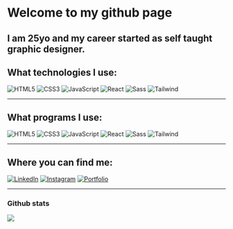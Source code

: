 # Welcome to my github page
## I am 25yo and my career started as self taught graphic designer. 

## What technologies I use:

<p>
<img alt="HTML5" src="https://img.shields.io/badge/HTML5-E34F26?logo=html5&logoColor=white&style=for-the-badge" />
<img alt="CSS3" src="https://img.shields.io/badge/CSS3-1572B6?logo=css3&logoColor=white&style=for-the-badge" />
<img alt="JavaScript" src="https://img.shields.io/badge/JavaScript-F7DF1E?logo=javascript&logoColor=white&style=for-the-badge" />
<img alt="React" src="https://img.shields.io/badge/React-61DAFB?logo=react&logoColor=grey&style=for-the-badge" />
<img alt="Sass" src="https://img.shields.io/badge/Sass-CC6699?logo=sass&logoColor=white&style=for-the-badge" />
<img alt="Tailwind" src="https://img.shields.io/badge/Tailwind Css-06B6D4?logo=tailwindcss&logoColor=white&style=for-the-badge" />
</p>

---

## What programs I use:

<p>
<img alt="HTML5" src="https://img.shields.io/badge/HTML5-E34F26?logo=html5&logoColor=white&style=for-the-badge" />
<img alt="CSS3" src="https://img.shields.io/badge/CSS3-1572B6?logo=css3&logoColor=white&style=for-the-badge" />
<img alt="JavaScript" src="https://img.shields.io/badge/JavaScript-F7DF1E?logo=javascript&logoColor=white&style=for-the-badge" />
<img alt="React" src="https://img.shields.io/badge/React-61DAFB?logo=react&logoColor=grey&style=for-the-badge" />
<img alt="Sass" src="https://img.shields.io/badge/Sass-CC6699?logo=sass&logoColor=white&style=for-the-badge" />
<img alt="Tailwind" src="https://img.shields.io/badge/Tailwind Css-06B6D4?logo=tailwindcss&logoColor=white&style=for-the-badge" />
</p>

---

## Where you can find me:

<p>
  <a href="https://www.linkedin.com/in/petr-šimík-730406220/"><img alt="LinkedIn" src="https://img.shields.io/badge/LinkedIn-0A66C2?logo=linkedin&logoColor=white&style=for-the-badge" /></a>
  <a href="https://www.instagram.com/petrsimikphoto/"><img alt="Instagram" src="https://img.shields.io/badge/Instagram-E4405F?logo=instagram&logoColor=white&style=for-the-badge" /></a>
  <a href="https://petrsimik.myportfolio.com"><img alt="Portfolio" src="https://img.shields.io/badge/Portfolio-40AEF0?logo=portfolio&logoColor=white&style=for-the-badge" /></a>
</p>

---

### Github stats

<img align="center" src="https://github-readme-stats.vercel.app/api?username=qsoftin&count_private=true&custom_title=Petr+Šimík's+GitHub+Stats&show_icons=true&theme=codeSTACKr" />

